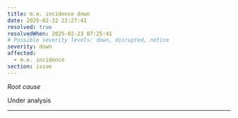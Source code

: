 ```yaml
---
title: m.e. incidence down
date: 2025-02-22 22:27:41
resolved: true
resolvedWhen: 2025-02-23 07:25:41
# Possible severity levels: down, disrupted, notice
severity: down
affected:
  - m.e. incidence
section: issue
---
```


*Root cause*

Under analysis

---


